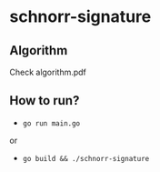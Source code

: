 # schnorr-signature

## Algorithm

Check algorithm.pdf

## How to run?

- `go run main.go`

or

- `go build && ./schnorr-signature`
